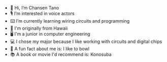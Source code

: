 - 👋 Hi, I’m Chansen Tano
- 🎙 I’m interested in voice actors
- ⌨️ I’m currently learning wiring circuits and programming
- 🌺 I'm originally from Hawaii
- 🖥 I'm a junior in computer engineering
- 💻 I chose my major because I like working with circuits and digital chips
- 🎳 A fun fact about me is:  I like to bowl
- 📚 A book or movie I'd recommend is:  Konosuba
